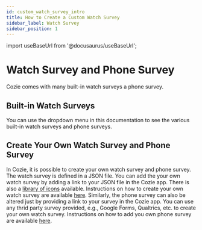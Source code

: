 ```yaml
---
id: custom_watch_survey_intro
title: How to Create a Custom Watch Survey
sidebar_label: Watch Survey
sidebar_position: 1
---
```


import useBaseUrl from '@docusaurus/useBaseUrl';

# Watch Survey and Phone Survey

Cozie comes with many built-in watch surveys a phone survey.

## Built-in Watch Surveys

You can use the dropdown menu in this documentation to see the various built-in watch surveys and phone surveys.

## Create Your Own Watch Survey and Phone Survey

In Cozie, it is possible to create your own watch survey and phone survey.
The watch survey is defined in a JSON file. You can add the your own watch survey by adding a link to your JSON file in the Cozie app. There is also a [library of icons](watch_survey_icons) available. Instructions on how to create your own watch survey are available [here](custom_watch_survey).
Similarly, the phone survey can also be altered just by providing a link to your survey in the Cozie app. You can use any thrid party survey provided, e.g., Google Forms, Qualtrics, etc. to create your own watch survey. Instructions on how to add you own phone survey are available [here](custom_watch_survey).
